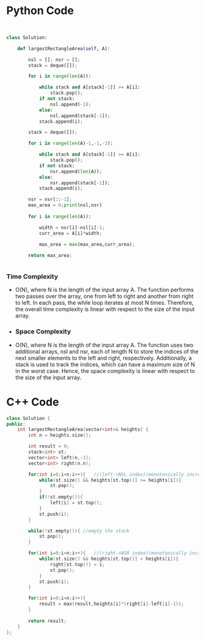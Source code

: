 # Python Code

```python


class Solution:

	def largestRectangleArea(self, A):

		nsl = []; nsr = [];
		stack = deque([]);

		for i in range(len(A)):

			while stack and A[stack[-1]] >= A[i]:
				stack.pop();
			if not stack:
				nsl.append(-1);
			else:
				nsl.append(stack[-1]);
			stack.append(i);

		stack = deque([]);

		for i in range(len(A)-1,-1,-1):

			while stack and A[stack[-1]] >= A[i]:
				stack.pop();
			if not stack:
				nsr.append(len(A));
			else:
				nsr.append(stack[-1]);
			stack.append(i);

		nsr = nsr[::-1];
		max_area = 0;print(nsl,nsr)
        
		for i in range(len(A)):

			width = nsr[i]-nsl[i]-1;
			curr_area = A[i]*width;

			max_area = max(max_area,curr_area);
		
		return max_area;



```

### Time Complexity
- O(N), where N is the length of the input array A. The function performs two passes over the array, one from left to right and another from right to left. In each pass, the while loop iterates at most N times. Therefore, the overall time complexity is linear with respect to the size of the input array.

- ### Space Complexity
- O(N), where N is the length of the input array A. The function uses two additional arrays, nsl and nsr, each of length N to store the indices of the next smaller elements to the left and right, respectively. Additionally, a stack is used to track the indices, which can have a maximum size of N in the worst case. Hence, the space complexity is linear with respect to the size of the input array.

# C++ Code
```cpp
class Solution {
public:
    int largestRectangleArea(vector<int>& heights) {
        int n = heights.size();

        int result = 0;
        stack<int> st;
        vector<int> left(n,-1);
        vector<int> right(n,n);

        for(int i=0;i<n;i++){   //(left->NSL index)(monotonically increasing)
            while(st.size() && heights[st.top()] >= heights[i]){
                st.pop();
            }
            if(!st.empty()){
                left[i] = st.top();
            }
            st.push(i);
        }

        while(!st.empty()){ //empty the stack
            st.pop();
        }

        for(int i=0;i<n;i++){   //(right->NSR index)(monotonically increasing)
            while(st.size() && heights[st.top()] > heights[i]){
                right[st.top()] = i;
                st.pop();
            }
            st.push(i);
        }

        for(int i=0;i<n;i++){
            result = max(result,heights[i]*(right[i]-left[i]-1));
        }
        
        return result;
    }
};
```
